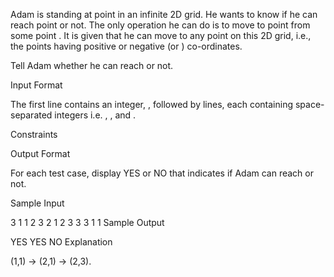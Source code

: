 Adam is standing at point  in an infinite 2D grid. He wants to know if he can reach point  or not. The only operation he can do is to move to point  from some point . It is given that he can move to any point on this 2D grid, i.e., the points having positive or negative (or ) co-ordinates.

Tell Adam whether he can reach  or not.

Input Format

The first line contains an integer, , followed by  lines, each containing  space-separated integers i.e. , ,  and .

Constraints

Output Format

For each test case, display YES or NO that indicates if Adam can reach  or not.

Sample Input

3
1 1 2 3
2 1 2 3
3 3 1 1
Sample Output

YES
YES
NO
Explanation

(1,1) -> (2,1) -> (2,3).

